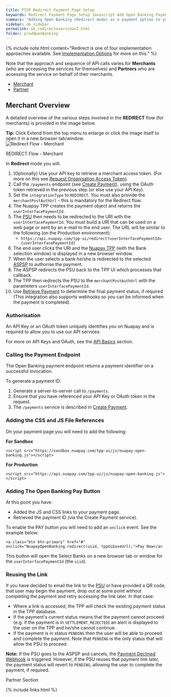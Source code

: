```yaml
---
title: PISP Redirect Payment Page Setup
keywords: Redirect Payment Page Setup Javascript Add Open Banking Payment Page
summary: "Adding Open Banking (Redirect mode) as a payment option to your Payment Page requires a little configuration as outlined below. In Redirect mode you will use the Nuapay user interface for Bank Selection and Confirmation screens, with the screens being launched in a new browser window. Alternatively, you can use this mode if you would like to implement a setup where PSUs are emailed a link to the Bank Selection page or scan a QR code, for example."
sidebar: ob_sidebar
permalink: ob_redirectoverviewv2.html
folder: prodOpenBanking
---
```


{% include note.html content="Redirect is one of four implementation approaches available. See [Implementation Options](ob_pispimplementation.html) for more on this." %}

Note that the approach and sequence of API calls varies for **Merchants** (who are accessing the services for themselves) and **Partners** who are accessing the service on behalf of their merchants.

<!--TABS-->
<ul id="profileTabs" class="nav nav-tabs">
    <li class="merchant"><a href="#merchant" data-toggle="tab">Merchant</a></li>
    <li><a href="#partner" data-toggle="tab">Partner</a></li>

</ul>
<!--TABS-->

<div class="tab-content"> <!--Start of overall Panels -->
<div role="tabpanel" class="tab-pane merchant" id="merchant"> <!--Panel 1 Start-->

<h2>Merchant Overview</h2>
<p>A detailed overview of the various steps involved in the <strong>REDIRECT</strong> flow (for merchants) is provided in the image below.</p>

<div class="alert alert-info" role="alert">
    <strong>Tip:</strong> Click Extend from the top menu to enlarge or click the image itself to open it in a new browser tab/window.
</div>

<img src="images/ob_redirect_flow-merchant.png" alt="Redirect Flow - Merchant" target="_new">
<p class="caption">REDIRECT Flow - Merchant</p>

<p>In <strong>Redirect</strong> mode you will:</p>
<ol>
    <li>(Optionally) Use your API key to retrieve a merchant access token. (For more on this see <a href="tok_reqtokorg.html#request-an-access-token-for-an-organisation">Request Organisation Access Token</a>).</li>
    <li>Call the <code>/payments</code> endpoint (see <a href="ob_createpayment.html">Create Payment</a>), using the OAuth token retrieved in the previous step (or else use your API Key).</li>
    <li>Set the <code>integrationType</code> to <code>REDIRECT</code>. You must also provide the <code>merchantPostAuthUrl</code> - this is mandatory for the Redirect flow.</li>
    <li>The Nuapay TPP creates the payment object and returns the <code>userInterfacePaymentId</code>.</li>
    <li>The <a href="#" data-toggle="tooltip" data-original-title="{{site.data.glossary.psu}}">PSU</a> then needs to be redirected to the URI with the <code>userInterfacePaymentId</code>. You must build a URI that can be used on a web page or sent by an e-mail to the end user. The URL will be similar to the following (on the Production environment):
        <ul>
            <li><code>https://api.nuapay.com/tpp-ui/redirect?userInterfacePaymentId={userInterfacePaymentId}</code></li>
        </ul>
    </li>
    <li>The end user clicks the URI and the <a href="#" data-toggle="tooltip" data-original-title="{{site.data.glossary.nupay_tpp}}">Nuapay TPP</a> (with the Bank selection window) is displayed in a new browser window.</li>
    <li>When the user selects a bank he/she is redirected to the selected <a href="#" data-toggle="tooltip" data-original-title="{{site.data.glossary.aspsp}}">ASPSP</a> to authorise the payment.</li>
    <li>The ASPSP redirects the PSU back to the TPP UI which processes that callback.</li>
    <li>The TPP then redirects the PSU to the <code>merchantPostAuthUrl</code> with the parameters <code>userInterfacePaymentId</code>.</li>
    <li>Use <a href="ob_retrievepayment.html">Retrieve Payment</a> to determine the final payment status, if required (This integration also supports webhooks so you can be informed when the payment is completed).</li>
</ol>

<h3>Authorisation</h3>
<p>An API Key or an OAuth token uniquely identifies you on Nuapay and is required to allow you to use our API services.</p>
<p>For more on API Keys and OAuth, see the <a href="ob_generalrules.html">API Basics</a> section.</p>

<h3>Calling the Payment Endpoint</h3>
<p>The Open Banking payment endpoint returns a payment identifier on a successful invocation.</p>
<p>To generate a payment ID:</p>
<ol>
    <li>Generate a server-to-server call to <code>/payments</code>.</li>
    <li>Ensure that you have referenced your API Key or OAuth token in the request.</li>
    <li>The <code>/payments</code> service is described in <a href="ob_createpayment.html">Create Payment</a>.</li>
</ol>

<h3>Adding the CSS and JS File References</h3>
<p>On your payment page you will need to add the following:</p>

<p><strong>For Sandbox</strong></p>
<pre><code>&lt;script src="https://sandbox.nuapay.com/tpp-ui/js/nuapay-open-banking.js"&gt;&lt;/script&gt;</code></pre>

<p><strong>For Production</strong></p>
<pre><code>&lt;script src="https://api.nuapay.com/tpp-ui/js/nuapay-open-banking.js"&gt;&lt;/script&gt;</code></pre>

<h3>Adding The Open Banking Pay Button</h3>
<p>At this point you have:</p>
<ul>
    <li>Added the JS and CSS links to your payment page.</li>
    <li>Retrieved the payment ID (via the Create Payment service).</li>
</ul>

<p>To enable the <span class="label label-info">PAY</span> button you will need to add an <code>onclick</code> event. See the example below:</p>
<pre><code>&lt;a class="btn btn-primary" href="#" onclick="NuapayOpenBanking.redirect(uiid, tppUibaseUrl);"&gt;Pay Now&lt;/a&gt;</code></pre>
<p>This button will open the Select Banks on a new browser tab or window for the <code>userInterfacePaymentId</code> (the <code>uiid</code>).</p>

<h3>Reusing the Link</h3>
<p>If you have decided to email the link to the <a href="#" data-toggle="tooltip" data-original-title="{{site.data.glossary.psu}}">PSU</a> or have provided a QR code, that user may begin the payment, drop out at some point without completing the payment and retry accessing the link later. In that case:</p>
<ul>
    <li>Where a link is accessed, the TPP will check the existing payment status in the TPP database.</li>
    <li>If the payment's current status means that the payment cannot proceed (e.g. if the payment is in <code>SETTLEMENT_REJECTED</code>) an alert is displayed to the user on the TPP and he/she cannot continue.</li>
    <li>If the payment is in status <code>PENDING</code> then the user will be able to proceed and complete the payment. Note that <code>PENDING</code> is the only status that will allow the PSU to proceed.</li>
</ul>

<div class="alert alert-info" role="alert">
    <strong>Note:</strong> If the PSU goes to the ASPSP and cancels, the <a href="ob_whpaymentdecl.html">Payment Declined Webhook</a> is triggered. However, if the PSU reuses that payment link later, the payment status will revert to <code>PENDING</code>, allowing the user to complete the payment, if required.
</div>

<!-- Start Panel2-->
<div role="tabpanel" class="tab-pane" id="partner">

<p>Partner Section</p>

</div> <!-- End Panel2-->
</div> <!--End of overall Panels -->



{% include links.html %}

